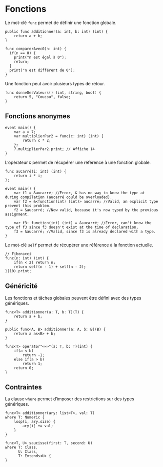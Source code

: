 # Fonctions

Le mot-clé `func` permet de définir une fonction globale.
```grimoire
public func additionner(a: int, b: int) (int) {
    return a + b;
}

func comparerAvec0(n: int) {
  if(n == 0) {
    print("n est égal à 0");
    return;
  }
  print("n est différent de 0");
}
```

Une fonction peut avoir plusieurs types de retour.
```grimoire
func donneDesValeurs() (int, string, bool) {
	return 5, "Coucou", false;
}
```

## Fonctions anonymes
```grimoire
event main() {
	var a = 7;
	var multiplierPar2 = func(c: int) (int) {
		return c * 2;
	};
	7.multiplierPar2.print; // Affiche 14
}
```

L’opérateur `&` permet de récupérer une référence à une fonction globale.
```grimoire
func auCarré(i: int) (int) {
	return i * i;
};

event main() {
	var f1 = &aucarré; //Error, & has no way to know the type at during compilation (aucarré could be overloaded).
	var f2 = &<function(int) (int)> aucarré; //Valid, an explicit type prevent this problem.
	f2 = &aucarré; //Now valid, because it's now typed by the previous assignment.

	var f3: function(int) (int) = &aucarré; //Error, can't know the type of f3 since f3 doesn't exist at the time of declaration.
	f3 = &aucarré; //Valid, since f3 is already declared with a type.
}
```

Le mot-clé `self` permet de récupérer une référence à la fonction actuelle.
```grimoire
// Fibonacci
func(n: int) (int) {
    if(n < 2) return n;
    return self(n - 1) + self(n - 2);
}(10).print;
```

## Généricité

Les fonctions et tâches globales peuvent être défini avec des types génériques.
```grimoire
func<T> additionner(a: T, b: T)(T) {
    return a + b;
}

public func<A, B> additionner(a: A, b: B)(B) {
    return a as<B> + b;
}

func<T> operator"<=>"(a: T, b: T)(int) {
	if(a < b)
		return -1;
	else if(a > b)
		return 1;
    return 0;
}
```

## Contraintes

La clause `where` permet d’imposer des restrictions sur des types génériques.
```grimoire
func<T> additionner(ary: list<T>, val: T)
where T: Numeric {
    loop(i, ary.size) {
        ary[i] += val;
    }
}

func<T, U> saucisse(first: T, second: U)
where T: Class,
      U: Class,
      T: Extends<U> {
}
```